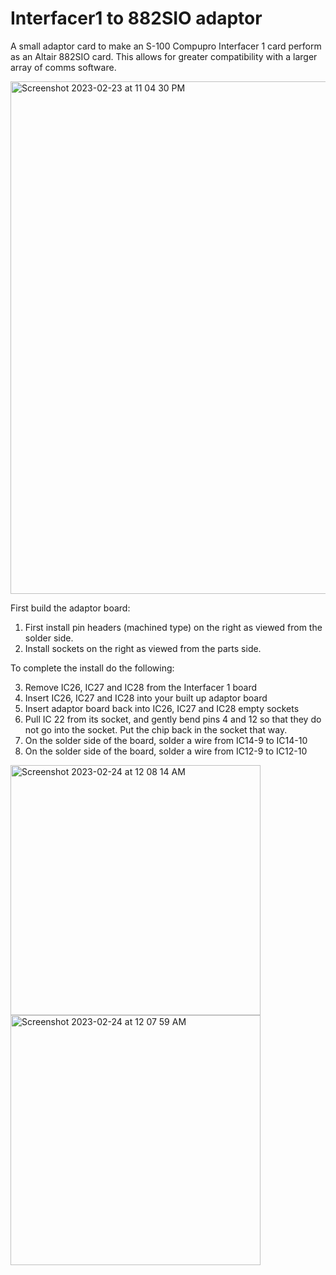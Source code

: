 # Interfacer1 to 882SIO adaptor
A small adaptor card to make an S-100 Compupro Interfacer 1 card perform as an Altair 882SIO card. This allows for greater compatibility with a larger array of comms software.

<img width="820" alt="Screenshot 2023-02-23 at 11 04 30 PM" src="https://user-images.githubusercontent.com/61561950/220876731-1ecf25c7-e663-424d-a691-065eca725a0e.png">

First build the adaptor board:
1) First install pin headers (machined type) on the right as viewed from the solder side.
2) Install sockets on the right as viewed from the parts side.

To complete the install do the following:

3) Remove IC26, IC27 and IC28 from the Interfacer 1 board 
4) Insert IC26, IC27 and IC28 into your built up adaptor board
5) Insert adaptor board back into IC26, IC27 and IC28 empty sockets
6) Pull IC 22 from its socket, and gently bend pins 4 and 12 so that they do not go into the socket. Put the chip back in the socket that way.
7) On the solder side of the board, solder a wire from IC14-9 to IC14-10
8) On the solder side of the board, solder a wire from IC12-9 to IC12-10

<img width="400" alt="Screenshot 2023-02-24 at 12 08 14 AM" src="https://user-images.githubusercontent.com/61561950/220889849-090836fd-3462-461d-9fe4-7e3cd422cd58.png">

<img width="400" alt="Screenshot 2023-02-24 at 12 07 59 AM" src="https://user-images.githubusercontent.com/61561950/220889880-decc1a34-53f7-4441-935b-529bc110ce38.png">

